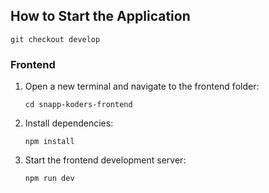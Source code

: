 ## How to Start the Application

```
git checkout develop
```

### Frontend

1. Open a new terminal and navigate to the frontend folder:
   ```
   cd snapp-koders-frontend
   ```
2. Install dependencies:
   ```
   npm install
   ```
3. Start the frontend development server:
   ```
   npm run dev
   ```

